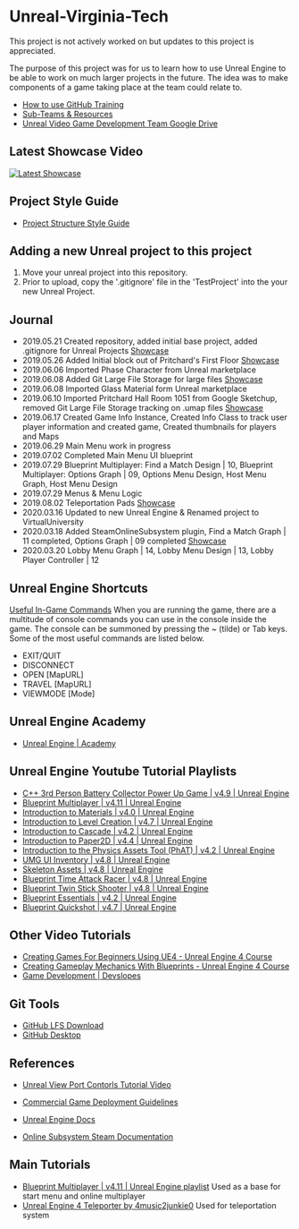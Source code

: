 # Unreal-Virginia-Tech

This project is not actively worked on but updates to this project is appreciated. 

The purpose of this project was for us to learn how to use Unreal Engine to be able to work on much larger projects in the future. The idea was to make components of a game taking place at the team could relate to. 

- [How to use GitHub Training](https://docs.google.com/presentation/d/1ucC6p7QOM7wmoIdBJhs1mHnz4R2gZBaIkAMVmGeYpfc/edit#slide=id.p) 
- [Sub-Teams & Resources](https://docs.google.com/document/d/1PrTLaBFsfSzRGOY6iPN4p8MLBQRYS2CQya-JZ6CoFjk/edit)
- [Unreal Video Game Development Team Google Drive](https://drive.google.com/drive/u/0/folders/1m4OXvMCCb2wTcy4Ulu6xz64hy1G2Joqy)

## Latest Showcase Video

[![Latest Showcase](https://img.youtube.com/vi/g39SJmFOhzk/0.jpg)](https://www.youtube.com/watch?v=g39SJmFOhzk)

## Project Style Guide

- [Project Structure Style Guide](https://github.com/stephensamonte/ue4-style-guide)

## Adding a new Unreal project to this project

1) Move your unreal project into this repository. 
2) Prior to upload, copy the '.gitignore' file in the 'TestProject' into the your new Unreal Project.

## Journal

- 2019.05.21 Created repository, added initial base project, added .gitignore for Unreal Projects [Showcase](https://www.youtube.com/watch?v=-L5TGadxr0c)
- 2019.05.26 Added Initial block out of Pritchard's First Floor [Showcase](https://www.youtube.com/watch?v=YzsnV0vsLko)
- 2019.06.06 Imported Phase Character from Unreal marketplace
- 2019.06.08 Added Git Large File Storage for large files [Showcase](https://www.youtube.com/watch?v=u5w-tVJ-n8k&feature=youtu.be)
- 2019.06.08 Imported Glass Material form Unreal marketplace
- 2019.06.10 Imported Pritchard Hall Room 1051 from Google Sketchup, removed Git Large File Storage tracking on .umap files [Showcase](https://www.youtube.com/watch?v=9hk6NwY2h1E)
- 2019.06.17 Created Game Info Instance, Created Info Class to track user player information and created game, Created thumbnails for players and Maps
- 2019.06.29 Main Menu work in progress
- 2019.07.02 Completed Main Menu UI blueprint
- 2019.07.29 Blueprint Multiplayer: Find a Match Design | 10, Blueprint Multiplayer: Options Graph | 09, Options Menu Design, Host Menu Graph, Host Menu Design
- 2019.07.29 Menus & Menu Logic
- 2019.08.02 Teleportation Pads [Showcase](https://www.youtube.com/watch?time_continue=15&v=SYe6l3HMGJc)
- 2020.03.16 Updated to new Unreal Engine & Renamed project to VirtualUniversity
- 2020.03.18 Added SteamOnlineSubsystem plugin, Find a Match Graph | 11 completed, Options Graph | 09 completed [Showcase](https://www.youtube.com/watch?v=g39SJmFOhzk)
- 2020.03.20 Lobby Menu Graph | 14, Lobby Menu Design | 13, Lobby Player Controller | 12

## Unreal Engine Shortcuts

[Useful In-Game Commands](https://docs.unrealengine.com/en-US/GettingStarted/RunningUnrealEngine/index.html)
When you are running the game, there are a multitude of console commands you can use in the console inside the game. The console can be summoned by pressing the ~ (tilde) or Tab keys. Some of the most useful commands are listed below.

- EXIT/QUIT
- DISCONNECT
- OPEN [MapURL]
- TRAVEL [MapURL]
- VIEWMODE [Mode]

## Unreal Engine Academy

- [Unreal Engine | Academy](https://www.unrealengine.com/en-US/academy)

## Unreal Engine Youtube Tutorial Playlists

- [C++ 3rd Person Battery Collector Power Up Game | v4.9 | Unreal Engine](https://www.youtube.com/playlist?list=PLZlv_N0_O1gYup-gvJtMsgJqnEB_dGiM4)
- [Blueprint Multiplayer | v4.11 | Unreal Engine](https://www.youtube.com/playlist?list=PLZlv_N0_O1gYqSlbGQVKsRg6fpxWndZqZ)
- [Introduction to Materials | v4.0 | Unreal Engine](https://www.youtube.com/playlist?list=PLZlv_N0_O1gbQjgY0nDwZNYe_N8IcYWS-)
- [Introduction to Level Creation | v4.7 | Unreal Engine](https://www.youtube.com/playlist?list=PLZlv_N0_O1gak1_FoAJVrEGiLIploeF3F)
- [Introduction to Cascade | v4.2 | Unreal Engine](https://www.youtube.com/playlist?list=PLZlv_N0_O1gYDLyB3LVfjYIcbBe8NqR8t)
- [Introduction to Paper2D | v4.4 | Unreal Engine](https://www.youtube.com/playlist?list=PLZlv_N0_O1gauJh60307mE_67jqK42twB)
- [Introduction to the Physics Assets Tool (PhAT) | v4.2 | Unreal Engine](https://www.youtube.com/playlist?list=PLZlv_N0_O1gaHlJrP4F12Px7ceHw3PDq-)
- [UMG UI Inventory | v4.8 | Unreal Engine](https://www.youtube.com/playlist?list=PLZlv_N0_O1gZalvQWYs8sc7RP_-8eSr3i)
- [Skeleton Assets | v4.8 | Unreal Engine](https://www.youtube.com/playlist?list=PLZlv_N0_O1gbwdyIm78w42fZ1t8dDClsI)
- [Blueprint Time Attack Racer | v4.8 | Unreal Engine](https://www.youtube.com/playlist?list=PLZlv_N0_O1gYdhCvvMKGpCF6LCgBz9XeS)
- [Blueprint Twin Stick Shooter | v4.8 | Unreal Engine](https://www.youtube.com/playlist?list=PLZlv_N0_O1gb5sdygbSiEU7hb0eomNLdq)
- [Blueprint Essentials | v4.2 | Unreal Engine](https://www.youtube.com/playlist?list=PLZlv_N0_O1ga2b_ZaJoaR5dLHOFw4-MMl)
- [Blueprint Quickshot | v4.7 | Unreal Engine](https://www.youtube.com/playlist?list=PLZlv_N0_O1gZg3dTMetmsfm_s4lb4-Tg0)

## Other Video Tutorials

- [Creating Games For Beginners Using UE4 - Unreal Engine 4 Course](https://www.youtube.com/playlist?list=PLL0cLF8gjBpqDdMoeid6Vl5roMl6xJQGC)
- [Creating Gameplay Mechanics With Blueprints - Unreal Engine 4 Course](https://www.youtube.com/playlist?list=PLL0cLF8gjBpoojQ7YqsSsxycBe5S3ikkV)
- [Game Development | Devslopes](https://www.youtube.com/playlist?list=PLpZBns8dFbgyk7JbJqDErIxVQvOIc7iOs)

## Git Tools

- [GitHub LFS Download](https://git-lfs.github.com/)
- [GitHub Desktop](https://desktop.github.com)

## References

- [Unreal View Port Contorls Tutorial Video](https://www.youtube.com/watch?v=j2CKS6G3G2k)
- [Commercial Game Deployment Guidelines](https://www.unrealengine.com/en-US/release)

- [Unreal Engine Docs](https://docs.unrealengine.com/en-US/index.html)
- [Online Subsystem Steam Documentation](https://docs.unrealengine.com/en-US/Programming/Online/Steam/index.html)

## Main Tutorials

- [Blueprint Multiplayer | v4.11 | Unreal Engine playlist](https://www.youtube.com/playlist?list=PLZlv_N0_O1gYqSlbGQVKsRg6fpxWndZqZ) Used as a base for start menu and online multiplayer
- [Unreal Engine 4 Teleporter by 4music2junkie0](https://www.youtube.com/watch?v=Vi368gF_Rj4) Used for teleportation system
